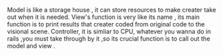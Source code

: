 Model is  like a storage house , it can store resources to make creater take out when it is needed.
View's function is very like its name , its main function is to print results that creater coded from original code to the visional scene.
Controller, it is simliar to CPU, whatever you wanna do in rails ,you must take through by it ,so its crucial function is to call out the model and view .
